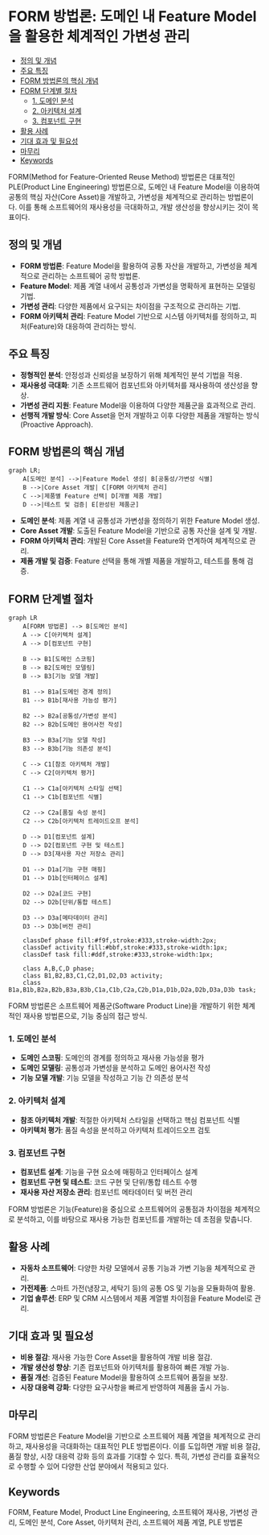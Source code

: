 # FORM 방법론: 도메인 내 Feature Model을 활용한 체계적인 가변성 관리

<!-- mtoc-start -->

- [정의 및 개념](#정의-및-개념)
- [주요 특징](#주요-특징)
- [FORM 방법론의 핵심 개념](#form-방법론의-핵심-개념)
- [FORM 단계별 절차](#form-단계별-절차)
  - [1. 도메인 분석](#1-도메인-분석)
  - [2. 아키텍처 설계](#2-아키텍처-설계)
  - [3. 컴포넌트 구현](#3-컴포넌트-구현)
- [활용 사례](#활용-사례)
- [기대 효과 및 필요성](#기대-효과-및-필요성)
- [마무리](#마무리)
- [Keywords](#keywords)

<!-- mtoc-end -->

FORM(Method for Feature-Oriented Reuse Method) 방법론은 대표적인 PLE(Product Line Engineering) 방법론으로, 도메인 내 Feature Model을 이용하여 공통의 핵심 자산(Core Asset)을 개발하고, 가변성을 체계적으로 관리하는 방법론이다. 이를 통해 소프트웨어의 재사용성을 극대화하고, 개발 생산성을 향상시키는 것이 목표이다.

## 정의 및 개념

- **FORM 방법론**: Feature Model을 활용하여 공통 자산을 개발하고, 가변성을 체계적으로 관리하는 소프트웨어 공학 방법론.
- **Feature Model**: 제품 계열 내에서 공통성과 가변성을 명확하게 표현하는 모델링 기법.
- **가변성 관리**: 다양한 제품에서 요구되는 차이점을 구조적으로 관리하는 기법.
- **FORM 아키텍처 관리**: Feature Model 기반으로 시스템 아키텍처를 정의하고, 피처(Feature)와 대응하여 관리하는 방식.

## 주요 특징

- **정형적인 분석**: 안정성과 신뢰성을 보장하기 위해 체계적인 분석 기법을 적용.
- **재사용성 극대화**: 기존 소프트웨어 컴포넌트와 아키텍처를 재사용하여 생산성을 향상.
- **가변성 관리 지원**: Feature Model을 이용하여 다양한 제품군을 효과적으로 관리.
- **선행적 개발 방식**: Core Asset을 먼저 개발하고 이후 다양한 제품을 개발하는 방식(Proactive Approach).

## FORM 방법론의 핵심 개념

```mermaid
graph LR;
    A[도메인 분석] -->|Feature Model 생성| B[공통성/가변성 식별]
    B -->|Core Asset 개발| C[FORM 아키텍처 관리]
    C -->|제품별 Feature 선택| D[개별 제품 개발]
    D -->|테스트 및 검증| E[완성된 제품군]
```

- **도메인 분석**: 제품 계열 내 공통성과 가변성을 정의하기 위한 Feature Model 생성.
- **Core Asset 개발**: 도출된 Feature Model을 기반으로 공통 자산을 설계 및 개발.
- **FORM 아키텍처 관리**: 개발된 Core Asset을 Feature와 연계하여 체계적으로 관리.
- **제품 개발 및 검증**: Feature 선택을 통해 개별 제품을 개발하고, 테스트를 통해 검증.

## FORM 단계별 절차

```mermaid
graph LR
    A[FORM 방법론] --> B[도메인 분석]
    A --> C[아키텍처 설계]
    A --> D[컴포넌트 구현]

    B --> B1[도메인 스코핑]
    B --> B2[도메인 모델링]
    B --> B3[기능 모델 개발]

    B1 --> B1a[도메인 경계 정의]
    B1 --> B1b[재사용 가능성 평가]

    B2 --> B2a[공통성/가변성 분석]
    B2 --> B2b[도메인 용어사전 작성]

    B3 --> B3a[기능 모델 작성]
    B3 --> B3b[기능 의존성 분석]

    C --> C1[참조 아키텍처 개발]
    C --> C2[아키텍처 평가]

    C1 --> C1a[아키텍처 스타일 선택]
    C1 --> C1b[컴포넌트 식별]

    C2 --> C2a[품질 속성 분석]
    C2 --> C2b[아키텍처 트레이드오프 분석]

    D --> D1[컴포넌트 설계]
    D --> D2[컴포넌트 구현 및 테스트]
    D --> D3[재사용 자산 저장소 관리]

    D1 --> D1a[기능 구현 매핑]
    D1 --> D1b[인터페이스 설계]

    D2 --> D2a[코드 구현]
    D2 --> D2b[단위/통합 테스트]

    D3 --> D3a[메타데이터 관리]
    D3 --> D3b[버전 관리]

    classDef phase fill:#f9f,stroke:#333,stroke-width:2px;
    classDef activity fill:#bbf,stroke:#333,stroke-width:1px;
    classDef task fill:#ddf,stroke:#333,stroke-width:1px;

    class A,B,C,D phase;
    class B1,B2,B3,C1,C2,D1,D2,D3 activity;
    class B1a,B1b,B2a,B2b,B3a,B3b,C1a,C1b,C2a,C2b,D1a,D1b,D2a,D2b,D3a,D3b task;
```

FORM 방법론은 소프트웨어 제품군(Software Product Line)을 개발하기 위한 체계적인 재사용 방법론으로, 기능 중심의 접근 방식.

### 1. 도메인 분석

- **도메인 스코핑**: 도메인의 경계를 정의하고 재사용 가능성을 평가
- **도메인 모델링**: 공통성과 가변성을 분석하고 도메인 용어사전 작성
- **기능 모델 개발**: 기능 모델을 작성하고 기능 간 의존성 분석

### 2. 아키텍처 설계

- **참조 아키텍처 개발**: 적절한 아키텍처 스타일을 선택하고 핵심 컴포넌트 식별
- **아키텍처 평가**: 품질 속성을 분석하고 아키텍처 트레이드오프 검토

### 3. 컴포넌트 구현

- **컴포넌트 설계**: 기능을 구현 요소에 매핑하고 인터페이스 설계
- **컴포넌트 구현 및 테스트**: 코드 구현 및 단위/통합 테스트 수행
- **재사용 자산 저장소 관리**: 컴포넌트 메타데이터 및 버전 관리

FORM 방법론은 기능(Feature)을 중심으로 소프트웨어의 공통점과 차이점을 체계적으로 분석하고, 이를 바탕으로 재사용 가능한 컴포넌트를 개발하는 데 초점을 맞춥니다.

## 활용 사례

- **자동차 소프트웨어**: 다양한 차량 모델에서 공통 기능과 가변 기능을 체계적으로 관리.
- **가전제품**: 스마트 가전(냉장고, 세탁기 등)의 공통 OS 및 기능을 모듈화하여 활용.
- **기업 솔루션**: ERP 및 CRM 시스템에서 제품 계열별 차이점을 Feature Model로 관리.

## 기대 효과 및 필요성

- **비용 절감**: 재사용 가능한 Core Asset을 활용하여 개발 비용 절감.
- **개발 생산성 향상**: 기존 컴포넌트와 아키텍처를 활용하여 빠른 개발 가능.
- **품질 개선**: 검증된 Feature Model을 활용하여 소프트웨어 품질을 보장.
- **시장 대응력 강화**: 다양한 요구사항을 빠르게 반영하여 제품을 출시 가능.

## 마무리

FORM 방법론은 Feature Model을 기반으로 소프트웨어 제품 계열을 체계적으로 관리하고, 재사용성을 극대화하는 대표적인 PLE 방법론이다. 이를 도입하면 개발 비용 절감, 품질 향상, 시장 대응력 강화 등의 효과를 기대할 수 있다. 특히, 가변성 관리를 효율적으로 수행할 수 있어 다양한 산업 분야에서 적용되고 있다.

## Keywords

FORM, Feature Model, Product Line Engineering, 소프트웨어 재사용, 가변성 관리, 도메인 분석, Core Asset, 아키텍처 관리, 소프트웨어 제품 계열, PLE 방법론
